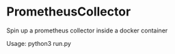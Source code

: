 # PrometheusCollector
Spin up a prometheus collector inside a docker container

Usage: python3 run.py <TAG> <HOURS>
